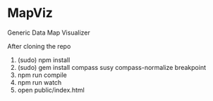 # MapViz
Generic Data Map Visualizer

After cloning the repo  
1. (sudo) npm install  
1. (sudo) gem install compass susy compass-normalize breakpoint  
2. npm run compile  
3. npm run watch  
4. open public/index.html  
